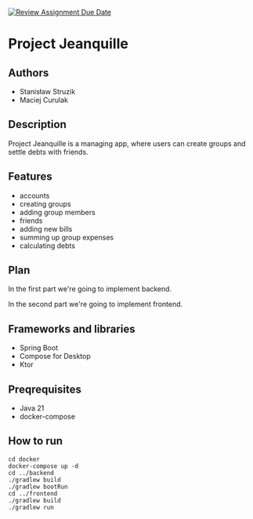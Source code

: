 [![Review Assignment Due Date](https://classroom.github.com/assets/deadline-readme-button-22041afd0340ce965d47ae6ef1cefeee28c7c493a6346c4f15d667ab976d596c.svg)](https://classroom.github.com/a/M0kyOMLZ)
# Project Jeanquille

## Authors
- Stanisław Struzik
- Maciej Curulak

## Description
Project Jeanquille is a managing app, where users can create groups and settle debts with friends.

## Features
- accounts
- creating groups
- adding group members
- friends
- adding new bills
- summing up group expenses
- calculating debts

## Plan
In the first part we're going to implement backend.

In the second part we're going to implement frontend.

## Frameworks and libraries
- Spring Boot
- Compose for Desktop
- Ktor
 
## Preqrequisites
- Java 21
- docker-compose

## How to run
```
cd docker
docker-compose up -d
cd ../backend
./gradlew build
./gradlew bootRun
cd ../frontend
./gradlew build
./gradlew run
```

